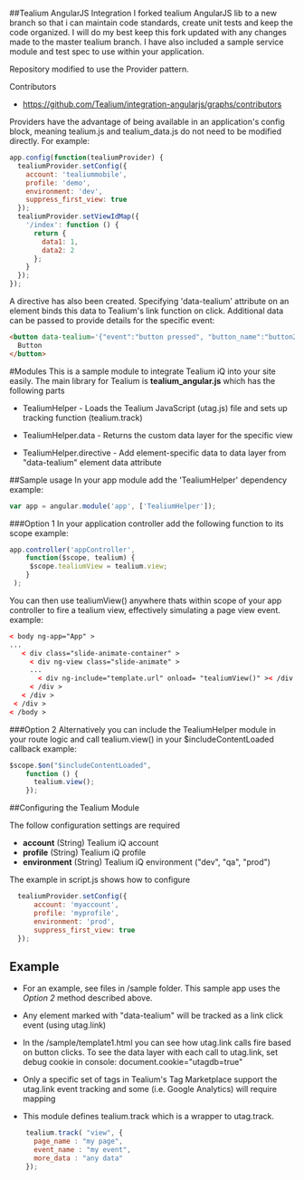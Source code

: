 ##Tealium AngularJS Integration
I forked tealium AngularJS lib to a new branch so that i can maintain code standards, create unit tests and keep the code organized.  I will do my best keep this fork updated with any changes made to the master tealium branch.  I have also included a sample service module and test spec to use within your application. 

Repository modified to use the Provider pattern.

Contributors

- https://github.com/Tealium/integration-angularjs/graphs/contributors

Providers have the advantage of being available in an application's config block, meaning tealium.js and tealium\_data.js do not need to be modified directly. For example:
```javascript
app.config(function(tealiumProvider) {
  tealiumProvider.setConfig({
    account: 'tealiummobile',
    profile: 'demo',
    environment: 'dev',
    suppress_first_view: true
  });
  tealiumProvider.setViewIdMap({
    '/index': function () {
      return {
        data1: 1,
        data2: 2
      };
    }
  });
});
```

A directive has also been created.
Specifying 'data-tealium' attribute on an element binds this data to Tealium's link function on click.
Additional data can be passed to provide details for the specific event:
```html
<button data-tealium='{"event":"button pressed", "button_name":"button2"}'>
  Button
</button>
```

#Modules
This is a sample module to integrate Tealium iQ into your site easily. The main library for Tealium is **tealium_angular.js** which has the following parts

* TealiumHelper - Loads the Tealium JavaScript (utag.js) file and sets up tracking function (tealium.track)

* TealiumHelper.data - Returns the custom data layer for the specific view

* TealiumHelper.directive - Add element-specific data to data layer from "data-tealium" element data attribute 

##Sample usage
In your app module add the 'TealiumHelper' dependency example:
```javascript
var app = angular.module('app', ['TealiumHelper']);
```
###Option 1
In your application controller add the following function to its scope example:
```javascript
app.controller('appController',
    function($scope, tealium) {
     $scope.tealiumView = tealium.view;
    }
 );
```
You can then use tealiumView() anywhere thats within scope of your app controller to fire a tealium view, effectively simulating a page view event. example:
```html
< body ng-app="App" >
...
   < div class="slide-animate-container" >
     < div ng-view class="slide-animate" >
     ...
       < div ng-include="template.url" onload= "tealiumView()" >< /div >
     < /div >
   < /div >
 < /div >
< /body >
```
###Option 2
Alternatively you can include the TealiumHelper module in your route logic and call tealium.view() in your $includeContentLoaded callback example:
```javascript
$scope.$on("$includeContentLoaded",
    function () {
      tealium.view();
    });
```

##Configuring the Tealium Module

The follow configuration settings are required

- **account** (String) Tealium iQ account
- **profile** (String) Tealium iQ profile
- **environment** (String) Tealium iQ environment ("dev", "qa", "prod")

The example in script.js shows how to configure

```javascript
  tealiumProvider.setConfig({
      account: 'myaccount',
      profile: 'myprofile',
      environment: 'prod',
      suppress_first_view: true
  });
```

## Example

- For an example, see files in /sample folder.  This sample app uses the *Option 2* method described above.

- Any element marked with "data-tealium" will be tracked as a link click event (using utag.link)

- In the /sample/template1.html you can see how utag.link calls fire based on button clicks.  To see the data layer with each call to utag.link, set debug cookie in console: document.cookie="utagdb=true"

- Only a specific set of tags in Tealium's Tag Marketplace support the utag.link event tracking and some (i.e. Google Analytics) will require mapping

- This module defines tealium.track which is a wrapper to utag.track.

```javascript
    tealium.track( "view", {
      page_name : "my page",
      event_name : "my event",
      more_data : "any data"
    });
```

